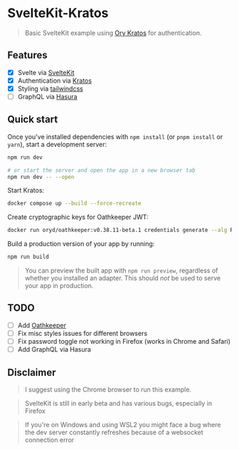 # SvelteKit-Kratos

> Basic SvelteKit example using [Ory Kratos](https://ory.sh/kratos) for authentication.

## Features

- [x] Svelte via [SvelteKit](https://kit.svelte.dev)
- [x] Authentication via [Kratos](https://ory.sh/kratos)
- [x] Styling via [tailwindcss](https://tailwindcss.com)
- [ ] GraphQL via [Hasura](https://hasura.io/)

## Quick start

Once you've installed dependencies with `npm install` (or `pnpm install` or `yarn`), start a development server:

```bash
npm run dev

# or start the server and open the app in a new browser tab
npm run dev -- --open
```

Start Kratos:

```bash
docker compose up --build --force-recreate
```

Create cryptographic keys for Oathkeeper JWT:

```bash
docker run oryd/oathkeeper:v0.38.11-beta.1 credentials generate --alg RS256 > ./.oathkeeper/id_token.jwks.json
```

Build a production version of your app by running:

```bash
npm run build
```

> You can preview the built app with `npm run preview`, regardless of whether you installed an adapter. This should _not_ be used to serve your app in production.

## TODO

- [ ] Add [Oathkeeper](https://ory.sh/oathkeeper)
- [ ] Fix misc styles issues for different browsers
- [ ] Fix password toggle not working in Firefox (works in Chrome and Safari)
- [ ] Add GraphQL via Hasura

## Disclaimer

> I suggest using the Chrome browser to run this example.

> SvelteKit is still in early beta and has various bugs, especially in Firefox

> If you're on Windows and using WSL2 you might face a bug where the dev server constantly refreshes because of a websocket connection error
